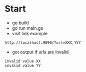 # Start

- go build
- go run main.go
- visit link example

```
http://localhost:9090/?url=XXX,YYY
```
- got output if urls are invalid

```
invalid value XX
invalid value YY
```
